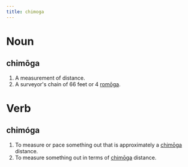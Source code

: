 ```yaml
---
title: chimoga
---
```


Noun
================================

chimōga
----------------

1. A measurement of distance.
2. A surveyor's chain of 66 feet or 4 [romōga](../ro/romogo.markdown).

Verb
================================

chimóga
----------------

1. To measure or pace something out that is approximately a [chimōga](../chi/chimōga.markdown) distance.
2. To measure something out in terms of [chimōga](../chi/chimōga.markdown) distance.
